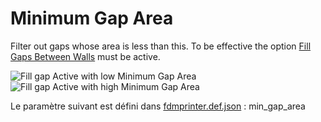 # Minimum Gap Area

Filter out gaps whose area is less than this.  To be effective the option [Fill Gaps Between Walls](../shell/fill_perimeter_gap.md) must be active.

![Fill gap Active with low Minimum Gap Area](../images-mb/min_gap_area_01.png)
![Fill gap Active with high Minimum Gap Area](../images-mb/min_gap_area_02.png)

Le paramètre suivant est défini dans [fdmprinter.def.json](https://github.com/smartavionics/Cura/blob/mb-master/resources/definitions/fdmprinter.def.json) : min_gap_area
